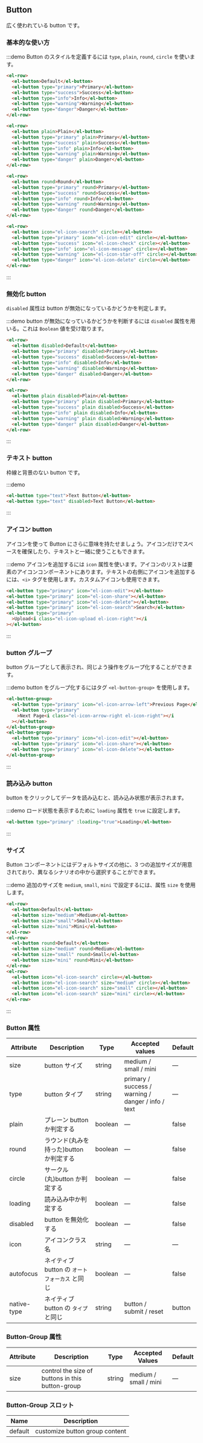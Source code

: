 ## Button

広く使われている button です。

### 基本的な使い方

:::demo Button のスタイルを定義するには `type`, `plain`, `round`, `circle` を使います。

```html
<el-row>
  <el-button>Default</el-button>
  <el-button type="primary">Primary</el-button>
  <el-button type="success">Success</el-button>
  <el-button type="info">Info</el-button>
  <el-button type="warning">Warning</el-button>
  <el-button type="danger">Danger</el-button>
</el-row>

<el-row>
  <el-button plain>Plain</el-button>
  <el-button type="primary" plain>Primary</el-button>
  <el-button type="success" plain>Success</el-button>
  <el-button type="info" plain>Info</el-button>
  <el-button type="warning" plain>Warning</el-button>
  <el-button type="danger" plain>Danger</el-button>
</el-row>

<el-row>
  <el-button round>Round</el-button>
  <el-button type="primary" round>Primary</el-button>
  <el-button type="success" round>Success</el-button>
  <el-button type="info" round>Info</el-button>
  <el-button type="warning" round>Warning</el-button>
  <el-button type="danger" round>Danger</el-button>
</el-row>

<el-row>
  <el-button icon="el-icon-search" circle></el-button>
  <el-button type="primary" icon="el-icon-edit" circle></el-button>
  <el-button type="success" icon="el-icon-check" circle></el-button>
  <el-button type="info" icon="el-icon-message" circle></el-button>
  <el-button type="warning" icon="el-icon-star-off" circle></el-button>
  <el-button type="danger" icon="el-icon-delete" circle></el-button>
</el-row>
```

:::

### 無効化 button

`disabled` 属性は button が無効になっているかどうかを判定します。

:::demo button が無効になっているかどうかを判断するには `disabled` 属性を用いる。これは `Boolean` 値を受け取ります。

```html
<el-row>
  <el-button disabled>Default</el-button>
  <el-button type="primary" disabled>Primary</el-button>
  <el-button type="success" disabled>Success</el-button>
  <el-button type="info" disabled>Info</el-button>
  <el-button type="warning" disabled>Warning</el-button>
  <el-button type="danger" disabled>Danger</el-button>
</el-row>

<el-row>
  <el-button plain disabled>Plain</el-button>
  <el-button type="primary" plain disabled>Primary</el-button>
  <el-button type="success" plain disabled>Success</el-button>
  <el-button type="info" plain disabled>Info</el-button>
  <el-button type="warning" plain disabled>Warning</el-button>
  <el-button type="danger" plain disabled>Danger</el-button>
</el-row>
```

:::

### テキスト button

枠線と背景のない button です。

:::demo

```html
<el-button type="text">Text Button</el-button>
<el-button type="text" disabled>Text Button</el-button>
```

:::

### アイコン button

アイコンを使って Button にさらに意味を持たせましょう。アイコンだけでスペースを確保したり、テキストと一緒に使うこともできます。

:::demo アイコンを追加するには `icon` 属性を使います。アイコンのリストは要素のアイコンコンポーネントにあります。テキストの右側にアイコンを追加するには、`<i>` タグを使用します。カスタムアイコンも使用できます。

```html
<el-button type="primary" icon="el-icon-edit"></el-button>
<el-button type="primary" icon="el-icon-share"></el-button>
<el-button type="primary" icon="el-icon-delete"></el-button>
<el-button type="primary" icon="el-icon-search">Search</el-button>
<el-button type="primary"
  >Upload<i class="el-icon-upload el-icon-right"></i
></el-button>
```

:::

### button グループ

button グループとして表示され、同じよう操作をグループ化することができます。

:::demo button をグループ化するにはタグ `<el-button-group>` を使用します。

```html
<el-button-group>
  <el-button type="primary" icon="el-icon-arrow-left">Previous Page</el-button>
  <el-button type="primary"
    >Next Page<i class="el-icon-arrow-right el-icon-right"></i
  ></el-button>
</el-button-group>
<el-button-group>
  <el-button type="primary" icon="el-icon-edit"></el-button>
  <el-button type="primary" icon="el-icon-share"></el-button>
  <el-button type="primary" icon="el-icon-delete"></el-button>
</el-button-group>
```

:::

### 読み込み button

button をクリックしてデータを読み込むと、読み込み状態が表示されます。

:::demo ロード状態を表示するために `loading` 属性を `true` に設定します。

```html
<el-button type="primary" :loading="true">Loading</el-button>
```

:::

### サイズ

Button コンポーネントにはデフォルトサイズの他に、3 つの追加サイズが用意されており、異なるシナリオの中から選択することができます。

:::demo 追加のサイズを `medium`, `small`, `mini` で設定するには、属性 `size` を使用します。

```html
<el-row>
  <el-button>Default</el-button>
  <el-button size="medium">Medium</el-button>
  <el-button size="small">Small</el-button>
  <el-button size="mini">Mini</el-button>
</el-row>
<el-row>
  <el-button round>Default</el-button>
  <el-button size="medium" round>Medium</el-button>
  <el-button size="small" round>Small</el-button>
  <el-button size="mini" round>Mini</el-button>
</el-row>
<el-row>
  <el-button icon="el-icon-search" circle></el-button>
  <el-button icon="el-icon-search" size="medium" circle></el-button>
  <el-button icon="el-icon-search" size="small" circle></el-button>
  <el-button icon="el-icon-search" size="mini" circle></el-button>
</el-row>
```

:::

### Button 属性

| Attribute   | Description                                    | Type    | Accepted values                                    | Default |
| ----------- | ---------------------------------------------- | ------- | -------------------------------------------------- | ------- |
| size        | button サイズ                                  | string  | medium / small / mini                              | —       |
| type        | button タイプ                                  | string  | primary / success / warning / danger / info / text | —       |
| plain       | プレーン button か判定する                     | boolean | —                                                  | false   |
| round       | ラウンド(丸みを持った)button か判定する        | boolean | —                                                  | false   |
| circle      | サークル(丸)button か判定する                  | boolean | —                                                  | false   |
| loading     | 読み込み中か判定する                           | boolean | —                                                  | false   |
| disabled    | button を無効化する                            | boolean | —                                                  | false   |
| icon        | アイコンクラス名                               | string  | —                                                  | —       |
| autofocus   | ネイティブ button の `オートフォーカス` と同じ | boolean | —                                                  | false   |
| native-type | ネイティブ button の `タイプ` と同じ           | string  | button / submit / reset                            | button  |

### Button-Group 属性

| Attribute | Description                                      | Type   | Accepted Values       | Default |
| --------- | ------------------------------------------------ | ------ | --------------------- | ------- |
| size      | control the size of buttons in this button-group | string | medium / small / mini | —       |

### Button-Group スロット

| Name    | Description                    |
| ------- | ------------------------------ |
| default | customize button group content |
